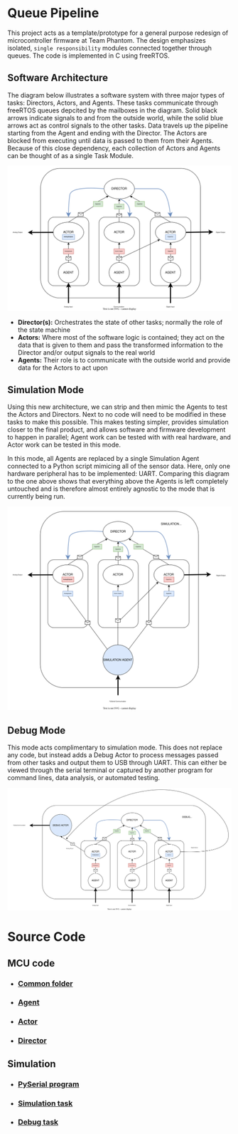 # Queue Pipeline

This project acts as a template/prototype for a general purpose redesign of
microcontroller firmware at Team Phantom. The design emphasizes isolated, ```single responsibility``` modules connected together through queues. The code is implemented in C using freeRTOS.

## Software Architecture

The diagram below illustrates a software system with three major types of tasks: Directors, Actors, and Agents. These tasks communicate through freeRTOS queues depcited by the mailboxes in the diagram. Solid black arrows indicate signals to and from the outside world, while the solid blue arrows act as control signals to the other tasks. Data travels up the pipeline starting from the Agent and ending with the Director. The Actors are blocked from executing until data is passed to them from their Agents. Because of this close dependency, each collection of Actors and Agents can be thought of as a single Task Module.

![](./diagrams/QueuePipeline.svg)

* **Director(s):** Orchestrates the state of other tasks; normally the role of the state machine
* **Actors:** Where most of the software logic is contained; they act on the data that is given to them and pass the transformed information to the Director and/or output signals to the real world
* **Agents:** Their role is to communicate with the outside world and provide data for the Actors to act upon 

## Simulation Mode

Using this new architecture, we can strip and then mimic the Agents to test the Actors and Directors. Next to no code will need to be modified in these tasks to make this possible. This makes testing simpler, provides simulation closer to the final product, and allows software and firmware development to happen in parallel; Agent work can be tested with with real hardware, and Actor work can be tested in this mode.

In this mode, all Agents are replaced by a single Simulation Agent connected to a Python script mimicing all of the sensor data. Here, only one hardware peripheral has to be implemented: UART. Comparing this diagram to the one above shows that everything above the Agents is left completely untouched and is therefore almost entirely agnostic to the mode that is currently being run.  

![](./diagrams/SimulationMode.svg)

## Debug Mode

This mode acts complimentary to simulation mode. This does not replace any code, but instead adds a Debug Actor to process messages passed from other tasks and output them to USB through UART. This can either be viewed through the serial terminal or captured by another program for command lines, data analysis, or automated testing.

![](./diagrams/DebugMode.svg)

# Source Code

## MCU code

* ### [Common folder](./common/) 
* ### [Agent](./tasks/Agent1/)
* ### [Actor](./tasks/Actor/) 
* ### [Director](./tasks/Director/)

## Simulation 

* ### [PySerial program](./py_sim/)
* ### [Simulation task](./tasks/TaskSim/)
* ### [Debug task](./tasks/taskUART/)
